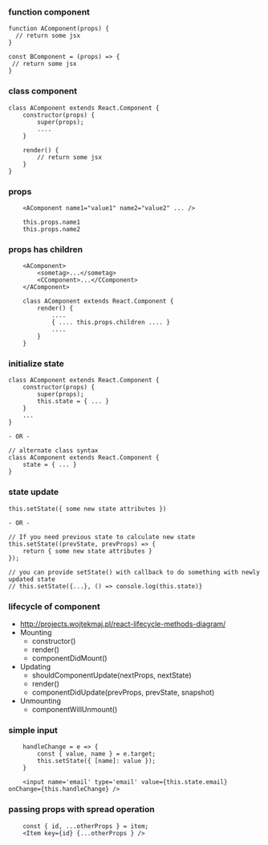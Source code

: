 ### function component
```
function AComponent(props) {
  // return some jsx
}

const BComponent = (props) => {
 // return some jsx
}
```

### class component
```
class AComponent extends React.Component {
    constructor(props) {
        super(props);
        ....
    }

    render() {
        // return some jsx
    }
}
```

### props
```
    <AComponent name1="value1" name2="value2" ... />

    this.props.name1
    this.props.name2
```

### props has children
```
    <AComponent>
        <sometag>...</sometag>
        <CComponent>...</CComponent>
    </AComponent>

    class AComponent extends React.Component {
        render() {
            ....
            { .... this.props.children .... }
            ....
        }
    }
```

### initialize state
```
class AComponent extends React.Component {
    constructor(props) {
        super(props);
        this.state = { ... }
    }
    ...
}

- OR -

// alternate class syntax
class AComponent extends React.Component {
    state = { ... }
}
```

### state update
```
this.setState({ some new state attributes })

- OR -

// If you need previous state to calculate new state
this.setState((prevState, prevProps) => {
    return { some new state attributes }
});

// you can provide setState() with callback to do something with newly updated state
// this.setState({...}, () => console.log(this.state)}
```

### lifecycle of component
  - http://projects.wojtekmaj.pl/react-lifecycle-methods-diagram/
  - Mounting
    - constructor()
    - render()
    - componentDidMount()
  - Updating
    - shouldComponentUpdate(nextProps, nextState)
    - render()
    - componentDidUpdate(prevProps, prevState, snapshot)
  - Unmounting
    - componentWillUnmount()

### simple input
```
    handleChange = e => {
        const { value, name } = e.target;
        this.setState({ [name]: value });
    }

    <input name='email' type='email' value={this.state.email} onChange={this.handleChange} />
```

### passing props with spread operation
```
    const { id, ...otherProps } = item;
    <Item key={id} {...otherProps } />
```